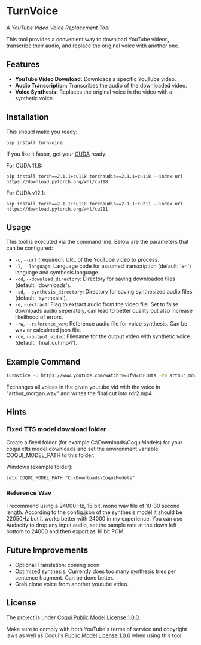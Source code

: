 # TurnVoice

*A YouTube Video Voice Replacement Tool*  

This tool provides a convenient way to download YouTube videos, transcribe their audio, and replace the original voice with another one.  

## Features

- **YouTube Video Download:** Downloads a specific YouTube video.
- **Audio Transcription:** Transcribes the audio of the downloaded video.
- **Voice Synthesis:** Replaces the original voice in the video with a synthetic voice.

## Installation

This should make you ready:

```
pip install turnvoice
```

If you like it faster, get your [CUDA](https://pytorch.org/get-started/locally/) ready:  

For CUDA 11.8:
```
pip install torch==2.1.1+cu118 torchaudio==2.1.1+cu118 --index-url https://download.pytorch.org/whl/cu118
```

For CUDA v12.1:
```
pip install torch==2.1.1+cu118 torchaudio==2.1.1+cu211 --index-url https://download.pytorch.org/whl/cu211
```

## Usage

This tool is executed via the command line. Below are the parameters that can be configured:

- `-u`, `--url` (required): URL of the YouTube video to process.
- `-l`, `--language`: Language code for assumed transcription (default: 'en') language and synthesis language.
- `-dd`, `--download_directory`: Directory for saving downloaded files (default: 'downloads').
- `-sd`, `--synthesis_directory`: Directory for saving synthesized audio files (default: 'synthesis').
- `-e`, `--extract`: Flag to extract audio from the video file. Set to false downloads audio seperately, can lead to better quality but also increase likelihood of errors.
- `-rw`, `--reference_wav`: Reference audio file for voice synthesis. Can be wav or calculated json file.
- `-ov`, `--output_video`: Filename for the output video with synthetic voice (default: 'final_cut.mp4').

## Example Command

```bash
turnvoice -u https://www.youtube.com/watch?v=JfV6UcF18ts -rw arthur_morgan.wav -ov rdr2.mp4
```

Exchanges all voices in the given youtube vid with the voice in "arthur_morgan.wav" and writes the final cut into rdr2.mp4

## Hints

### Fixed TTS model download folder

Create a fixed folder (for example C:\Downloads\CoquiModels) for your coqui xtts model downloads and set the environment variable COQUI_MODEL_PATH to this folder.

Windows (example folder):
```
setx COQUI_MODEL_PATH "C:\Downloads\CoquiModels"
```

### Reference Wav

I recommend using a 24000 Hz, 16 bit, mono wav file of 10-30 second length. According to the config.json of the synthesis model it should be 22050Hz but it works better with 24000 in my experience. You can use Audacity to drop any input audio, set the sample rate at the down left bottom to 24000 and then export as 16 bit PCM. 

## Future Improvements

- Optional Translation: 
  coming soon
- Optimized synthesis. 
  Currently does too many synthesis tries per sentence fragment. Can be done better.
- Grab clone voice from another youtube video.

## License

The project is under [Coqui Public Model License 1.0.0](https://coqui.ai/cpml).

Make sure to comply with both YouTube's terms of service and copyright laws as well as Coqui's [Public Model License 1.0.0](https://coqui.ai/cpml) when using this tool.